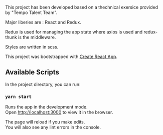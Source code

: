 This project has been developed based on a thechnical exersice provided by "Tempo Talent Team".

Major liberies are : React and Redux. 

Redux is used for managing the app state where axios is used and redux-thunk is the middleware.

Styles are written in scss.



This project was bootstrapped with [Create React App](https://github.com/facebook/create-react-app).

## Available Scripts

In the project directory, you can run:

### `yarn start`

Runs the app in the development mode.<br />
Open [http://localhost:3000](http://localhost:3000) to view it in the browser.

The page will reload if you make edits.<br />
You will also see any lint errors in the console.

